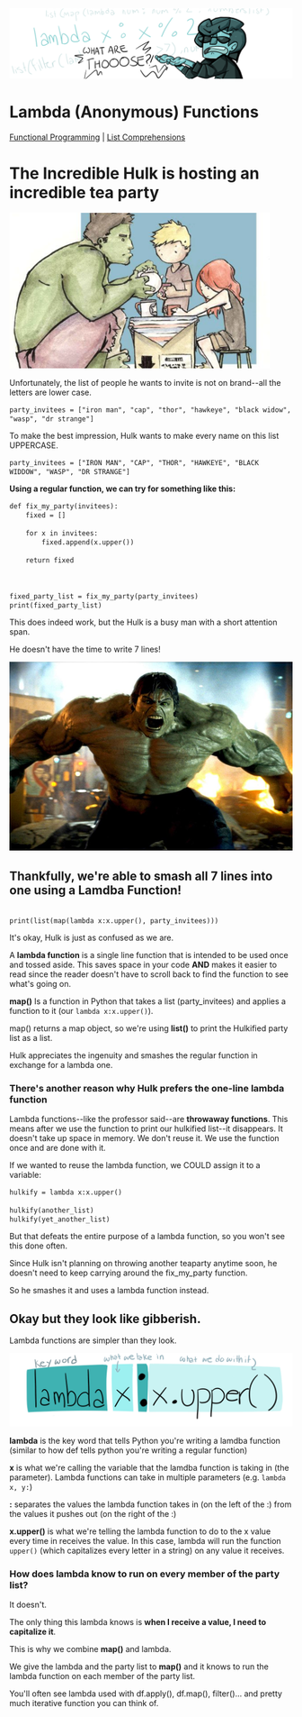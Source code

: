 <img src="./imgs/lambdafunc/banner.png">

# Lambda (Anonymous) Functions

<a href="./README.md">Functional Programming</a> | <a href="./listcomp.md">List Comprehensions</a>

# The Incredible Hulk is hosting an incredible tea party

<img src="./imgs/lambdafunc/incredibleTeaParty.PNG">

Unfortunately, the list of people he wants to invite is not on brand--all the letters are lower case.

```
party_invitees = ["iron man", "cap", "thor", "hawkeye", "black widow", "wasp", "dr strange"]
```

To make the best impression, Hulk wants to make every name on this list UPPERCASE.

```
party_invitees = ["IRON MAN", "CAP", "THOR", "HAWKEYE", "BLACK WIDDOW", "WASP", "DR STRANGE"]
```

**Using a regular function, we can try for something like this:**

```
def fix_my_party(invitees):
    fixed = []

    for x in invitees:
        fixed.append(x.upper())

    return fixed



fixed_party_list = fix_my_party(party_invitees)
print(fixed_party_list)
```

This does indeed work, but the Hulk is a busy man with a short attention span.

He doesn't have the time to write 7 lines!

<img src="./imgs/lambdafunc/hulkSmash.jpg">

## Thankfully, we're able to smash all 7 lines into one using a Lamdba Function!

```

print(list(map(lambda x:x.upper(), party_invitees)))

```

It's okay, Hulk is just as confused as we are.

A **lambda function** is a single line function that is intended to be used once and tossed aside. This saves space in your code **AND** makes it easier to read since the reader doesn't have to scroll back to find the function to see what's going on.

**map()** Is a function in Python that takes a list (party_invitees) and applies a function to it (our `lambda x:x.upper()`).

map() returns a map object, so we're using **list()** to print the Hulkified party list as a list.

Hulk appreciates the ingenuity and smashes the regular function in exchange for a lambda one.

### There's another reason why Hulk prefers the one-line lambda function

Lambda functions--like the professor said--are **throwaway functions**. This means after we use the function to print our hulkified list--it disappears. It doesn't take up space in memory. We don't reuse it. We use the function once and are done with it.

If we wanted to reuse the lambda function, we COULD assign it to a variable:

```
hulkify = lambda x:x.upper()

hulkify(another_list)
hulkify(yet_another_list)
```

But that defeats the entire purpose of a lambda function, so you won't see this done often.

Since Hulk isn't planning on throwing another teaparty anytime soon, he doesn't need to keep carrying around the fix_my_party function.

So he smashes it and uses a lambda function instead.

## Okay but they look like gibberish.

Lambda functions are simpler than they look.

<img src="./imgs/lambdafunc/anatomy.png">

**lambda** is the key word that tells Python you're writing a lamdba function (similar to how def tells python you're writing a regular function)

**x** is what we're calling the variable that the lamdba function is taking in (the parameter). Lambda functions can take in multiple parameters (e.g. `lambda x, y:`)

**:** separates the values the lambda function takes in (on the left of the :) from the values it pushes out (on the right of the :)

**x.upper()** is what we're telling the lambda function to do to the x value every time in receives the value. In this case, lambda will run the function `upper()` (which capitalizes every letter in a string) on any value it receives.

### How does lambda know to run on every member of the party list?

It doesn't.

The only thing this lambda knows is **when I receive a value, I need to capitalize it**.

This is why we combine **map()** and lambda.

We give the lambda and the party list to **map()** and it knows to run the lambda function on each member of the party list.

You'll often see lambda used with df.apply(), df.map(), filter()... and pretty much iterative function you can think of.

